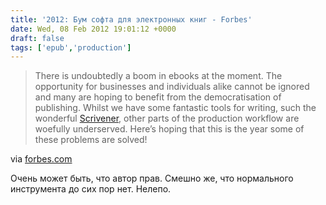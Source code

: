 ```yaml
---
title: '2012: Бум софта для электронных книг - Forbes'
date: Wed, 08 Feb 2012 19:01:12 +0000
draft: false
tags: ['epub','production']
---
```


> There is undoubtedly a boom in ebooks at the moment. The opportunity for businesses and individuals alike cannot be ignored and many are hoping to benefit from the democratisation of publishing. Whilst we have some fantastic tools for writing, such the wonderful [Scrivener](http://www.literatureandlatte.com/scrivener.php), other parts of the production workflow are woefully underserved. Here’s hoping that this is the year some of these problems are solved!

via [forbes.com](http://www.forbes.com/sites/suwcharmananderson/2012/02/08/2012-the-year-of-new-ebook-tools/)

Очень может быть, что автор прав. Смешно же, что нормального инструмента до сих пор нет. Нелепо.